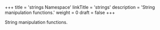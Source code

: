 +++
title = 'strings Namespace'
linkTitle = 'strings'
description = 'String manipulation functions.'
weight = 0
draft = false
+++

String manipulation functions.
